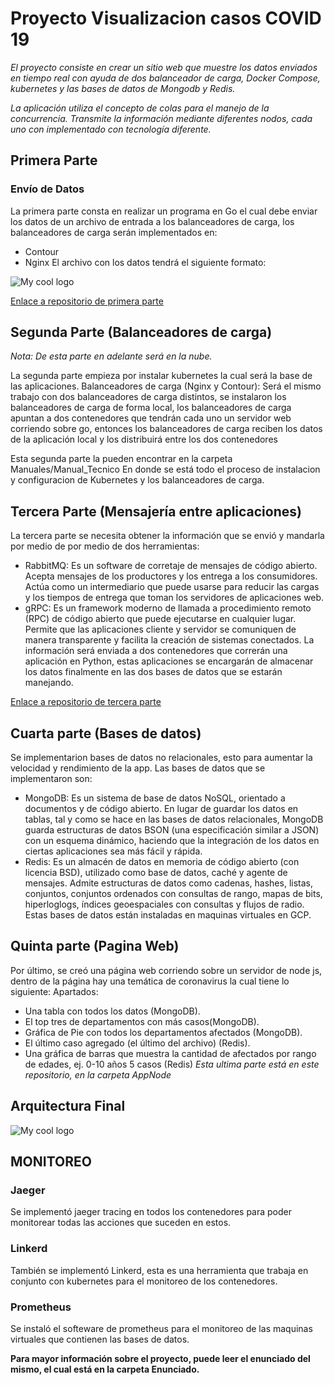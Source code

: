 # Proyecto Visualizacion casos COVID 19

_El proyecto consiste en crear un sitio web que muestre los datos enviados en tiempo real con_
_ayuda de dos balanceador de carga, Docker Compose, kubernetes y las bases de datos de_
_Mongodb y Redis._

_La aplicación utiliza el concepto de colas para el manejo de la concurrencia. Transmite_
_la información mediante diferentes nodos, cada uno con implementado con_
_tecnología diferente._

## Primera Parte 
### Envío de Datos
La primera parte consta en realizar un programa en Go el cual debe enviar los datos de un 
archivo de entrada a los balanceadores de carga, los balanceadores de carga serán
implementados en: 
- Contour
- Nginx
El archivo con los datos tendrá el siguiente formato:
<img src="https://github.com/WilderSiguantay/Kubernetes-Cloud-COVID/blob/main/Imágenes/P1Formato.PNG" alt="My cool logo"/>

[Enlace a repositorio de primera parte](https://github.com/WilderSiguantay/SO1P2-EnvioDatosGo)


## Segunda Parte (Balanceadores de carga)

_Nota: De esta parte en adelante será en la nube._

La segunda parte empieza por instalar kubernetes la cual será la base de las aplicaciones.
Balanceadores de carga (Nginx y Contour):
Será el mismo trabajo con dos balanceadores de carga distintos, se instalaron los
balanceadores de carga de forma local, los balanceadores de carga apuntan a dos 
contenedores que tendrán cada uno un servidor web corriendo sobre go, entonces los 
balanceadores de carga reciben los datos de la aplicación local y los distribuirá entre los dos 
contenedores

Esta segunda parte la pueden encontrar en la carpeta Manuales/Manual_Tecnico
En donde se está todo el proceso de instalacion y configuracion de Kubernetes y los balanceadores de carga.

## Tercera Parte (Mensajería entre aplicaciones)

La tercera parte se necesita obtener la información que se envió y mandarla por medio de 
por medio de dos herramientas:

- RabbitMQ: Es un software de corretaje de mensajes de código abierto. Acepta 
mensajes de los productores y los entrega a los consumidores. Actúa como un 
intermediario que puede usarse para reducir las cargas y los tiempos de entrega que 
toman los servidores de aplicaciones web.
- gRPC: Es un framework moderno de llamada a procedimiento remoto (RPC) de 
código abierto que puede ejecutarse en cualquier lugar. Permite que las aplicaciones 
cliente y servidor se comuniquen de manera transparente y facilita la creación de 
sistemas conectados.
La información será enviada a dos contenedores que correrán una aplicación en Python, 
estas aplicaciones se encargarán de almacenar los datos finalmente en las dos bases de 
datos que se estarán manejando.

[Enlace a repositorio de tercera parte](https://github.com/WilderSiguantay/api-nats)



## Cuarta parte (Bases de datos)
Se implementarion bases de datos no relacionales, esto para aumentar la velocidad y rendimiento de la app.
Las bases de datos que se implementaron son:
- MongoDB: Es un sistema de base de datos NoSQL, orientado a documentos y de 
código abierto. En lugar de guardar los datos en tablas, tal y como se hace en las 
bases de datos relacionales, MongoDB guarda estructuras de datos BSON (una 
especificación similar a JSON) con un esquema dinámico, haciendo que la integración 
de los datos en ciertas aplicaciones sea más fácil y rápida.
- Redis: Es un almacén de datos en memoria de código abierto (con licencia BSD), 
utilizado como base de datos, caché y agente de mensajes. Admite estructuras de 
datos como cadenas, hashes, listas, conjuntos, conjuntos ordenados con consultas 
de rango, mapas de bits, hiperloglogs, índices geoespaciales con consultas y flujos de 
radio.
Estas bases de datos están instaladas en maquinas virtuales
en GCP.

## Quinta parte (Pagina Web)
Por último, se creó una página web corriendo sobre un servidor de node js, dentro 
de la página hay una temática de coronavirus la cual tiene lo siguiente:
Apartados:
- Una tabla con todos los datos 
(MongoDB).
- El top tres de departamentos con 
más casos(MongoDB).
- Gráfica de Pie con todos los departamentos 
afectados (MongoDB).
- El último caso agregado (el último del archivo)
(Redis).
- Una gráfica de barras que muestra la cantidad de 
afectados por rango de edades, ej. 0-10 años 5 casos (Redis)
_Esta ultima parte está en este repositorio, en la carpeta AppNode_

## Arquitectura Final


<img src="https://github.com/WilderSiguantay/Kubernetes-Cloud-COVID/blob/main/Imágenes/ArquitecturaFinal.PNG" alt="My cool logo"/>


## MONITOREO
### Jaeger
Se implementó jaeger tracing en todos los contenedores para poder 
monitorear todas las acciones que suceden en estos.
### Linkerd
También se implementó Linkerd, esta es una herramienta que trabaja
en conjunto con kubernetes para el monitoreo de los contenedores.
### Prometheus
Se instaló el softeware de prometheus para el monitoreo de las maquinas 
virtuales que contienen las bases de datos. 

**Para mayor información sobre el proyecto, puede leer el enunciado del mismo, el cual está en la carpeta Enunciado.**